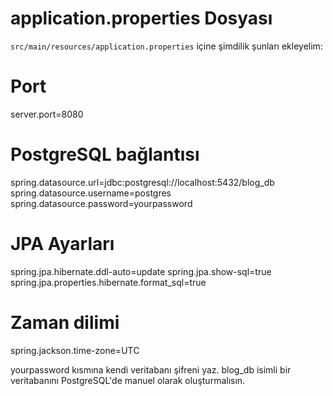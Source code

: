 # application.properties Dosyası

`src/main/resources/application.properties` içine şimdilik şunları ekleyelim:

# Port
server.port=8080

# PostgreSQL bağlantısı
spring.datasource.url=jdbc:postgresql://localhost:5432/blog_db
spring.datasource.username=postgres
spring.datasource.password=yourpassword

# JPA Ayarları
spring.jpa.hibernate.ddl-auto=update
spring.jpa.show-sql=true
spring.jpa.properties.hibernate.format_sql=true

# Zaman dilimi
spring.jackson.time-zone=UTC


yourpassword kısmına kendi veritabanı şifreni yaz.
blog_db isimli bir veritabanını PostgreSQL'de manuel olarak oluşturmalısın. 

